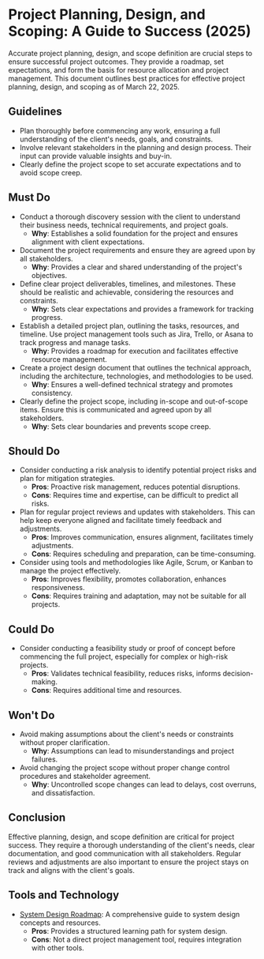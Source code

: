 # Project Planning, Design, and Scoping: A Guide to Success (2025)

Accurate project planning, design, and scope definition are crucial steps to ensure successful project outcomes. They provide a roadmap, set expectations, and form the basis for resource allocation and project management. This document outlines best practices for effective project planning, design, and scoping as of March 22, 2025.

## Guidelines

-   Plan thoroughly before commencing any work, ensuring a full understanding of the client's needs, goals, and constraints.
-   Involve relevant stakeholders in the planning and design process. Their input can provide valuable insights and buy-in.
-   Clearly define the project scope to set accurate expectations and to avoid scope creep.

## Must Do

-   Conduct a thorough discovery session with the client to understand their business needs, technical requirements, and project goals.
    *   **Why**: Establishes a solid foundation for the project and ensures alignment with client expectations.
-   Document the project requirements and ensure they are agreed upon by all stakeholders.
    *   **Why**: Provides a clear and shared understanding of the project's objectives.
-   Define clear project deliverables, timelines, and milestones. These should be realistic and achievable, considering the resources and constraints.
    *   **Why**: Sets clear expectations and provides a framework for tracking progress.
-   Establish a detailed project plan, outlining the tasks, resources, and timeline. Use project management tools such as Jira, Trello, or Asana to track progress and manage tasks.
    *   **Why**: Provides a roadmap for execution and facilitates effective resource management.
-   Create a project design document that outlines the technical approach, including the architecture, technologies, and methodologies to be used.
    *   **Why**: Ensures a well-defined technical strategy and promotes consistency.
-   Clearly define the project scope, including in-scope and out-of-scope items. Ensure this is communicated and agreed upon by all stakeholders.
    *   **Why**: Sets clear boundaries and prevents scope creep.

## Should Do

-   Consider conducting a risk analysis to identify potential project risks and plan for mitigation strategies.
    *   **Pros**: Proactive risk management, reduces potential disruptions.
    *   **Cons**: Requires time and expertise, can be difficult to predict all risks.
-   Plan for regular project reviews and updates with stakeholders. This can help keep everyone aligned and facilitate timely feedback and adjustments.
    *   **Pros**: Improves communication, ensures alignment, facilitates timely adjustments.
    *   **Cons**: Requires scheduling and preparation, can be time-consuming.
-   Consider using tools and methodologies like Agile, Scrum, or Kanban to manage the project effectively.
    *   **Pros**: Improves flexibility, promotes collaboration, enhances responsiveness.
    *   **Cons**: Requires training and adaptation, may not be suitable for all projects.

## Could Do

-   Consider conducting a feasibility study or proof of concept before commencing the full project, especially for complex or high-risk projects.
    *   **Pros**: Validates technical feasibility, reduces risks, informs decision-making.
    *   **Cons**: Requires additional time and resources.

## Won't Do

-   Avoid making assumptions about the client's needs or constraints without proper clarification.
    *   **Why**: Assumptions can lead to misunderstandings and project failures.
-   Avoid changing the project scope without proper change control procedures and stakeholder agreement.
    *   **Why**: Uncontrolled scope changes can lead to delays, cost overruns, and dissatisfaction.

## Conclusion

Effective planning, design, and scope definition are critical for project success. They require a thorough understanding of the client's needs, clear documentation, and good communication with all stakeholders. Regular reviews and adjustments are also important to ensure the project stays on track and aligns with the client's goals.

## Tools and Technology

-   [System Design Roadmap](https://roadmap.sh/system-design): A comprehensive guide to system design concepts and resources.
    *   **Pros**: Provides a structured learning path for system design.
    *   **Cons**: Not a direct project management tool, requires integration with other tools.